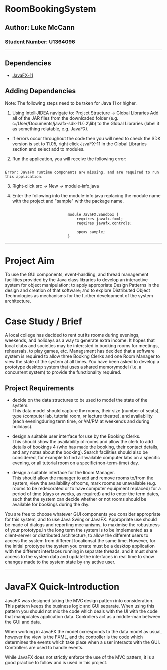 # RoomBookingSystem

## Author: Luke McCann

### Student Number: U1364096

_________________

## Dependencies

* [JavaFX-11](https://gluonhq.com/products/javafx/)


## Adding Dependencies

Note: The following steps need to be taken for Java 11 or higher.

1. Using IntelliJIDEA navigate to: Project Structure &rarr; Global Libraries
Add all of the JAR files from the downloaded folder (e.g. c:/User/Documents/javafx-sdk-11.0.2\lib) to the Global Libraries (label it as something relatable, e.g. JavaFX).

* If errors occur throughout the code then you will need to check the SDK version is set to 11.05, right click JavaFX-11 in the Global Libraries section and select add to modules. 

2. Run the application, you will receive the following error: 

~~~~

Error: JavaFX runtime components are missing, and are required to run this application.

~~~~

3. Right-click src &rarr; New &rarr; module-info.java 

4. Enter the following into the module-info.java replacing the module name with the project and "sample" with the package name.

~~~~

                            module JavaFX.Sandbox {
                                requires javafx.fxml;
                                requires javafx.controls;

                                opens sample;
                            }

~~~~
_________________

# Project Aim

To use the GUI components, event-handling, and thread management facilities provided by the Java class libraries to develop an interactive system for object manipulation; to apply appropriate Design Patterns in the design and creation of that software; and to explore Distributed Object Technologies as mechanisms for the further development of the system architecture.

# Case Study / Brief

A local college has decided to rent out its rooms during evenings, weekends, and holidays as a way to generate extra income.  It hopes that local clubs and societies may be interested in booking rooms for meetings, rehearsals, to play games,  etc.  Management has decided that a software system is required to allow three Booking Clerks and one Room Manager to view the state of the system at all times.  You have been asked to develop a prototype desktop system that uses a shared memorymodel (i.e. a concurrent system) to provide the functionality required.

## Project Requirements

* decide on the data structures to be used to model the state of the system.  
  This data model should capture the rooms, their size (number of seats), type (computer lab, tutorial room, or lecture theatre), and availability (each eveningduring term time, or AM/PM at weekends and during holidays).

* design a suitable user interface for use by the Booking Clerks.  
  This should show the availability of rooms and allow the clerk to add details of bookings 4
  (who has made the booking, their contact details, and any notes about the booking).  Search facilities should also be considered, for example to find all available computer labs on a specific evening, or all tutorial room on a specific(non-term-time) day.

* design a suitable interface for the Room Manager.  
  This should allow the manager to add and remove rooms to/from the system, view the availability ofrooms, mark rooms as unavailable (e.g. rooms to be redecorated or to have computer equipment replaced) for a period of time (days or weeks, as required) and to enter the term dates, such that the system can decide whether or not rooms should be available for bookings during the day.

You are free to choose whatever GUI components you consider appropriate for this system, and to use Java Swing or JavaFX. Appropriate use should be made of dialogs and reporting mechanisms, to maximise the robustness of your prototype.In the long term the system is to be implemented as a client-server or distributed architecture, to allow the different users to access the system from different locationsat the same time.  However, for the initial prototype the system you create must be a desktop application with the different interfaces running in separate threads, and it must share access to the system data and update the interfaces in real time to show changes made to the system state by any active user.

_________________


# JavaFX Quick-Introduction

JavaFX was designed taking the MVC design pattern into consideration. This pattern keeps the business logic and GUI separate. When using this pattern you should not mix the code which deals with the UI with the code that manipulates application data. Controllers act as a middle-man between the GUI and data. 

When working in JavaFX the model corresponds to the data model as usual, however the view is the FXML, and the controller is the code which determines the events which take place when a user interacts with the GUI. Controllers are used to handle events. 

While JavaFX does not strictly enforce the use of the MVC pattern, it is a good practice to follow and is used in this project. 